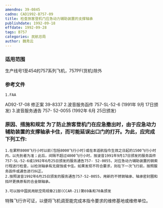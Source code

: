```yaml
---
amendno: 39-0845
cadno: CAD1992-B757-09
title: 检查旅客登机门应急动力辅助装置的支撑轴承
publishdate: 1992-09-18
effdate: 1992-09-28
tags: B757
categories: 民航总局
author: 魏秀云
---
```


### 适用范围 
生产线号1至454的757系列飞机，757PF(货机)除外

### 参考文件
    1.FAA 
AD92-17-08 修正案 39-8337 
    2.波音服务函件 757-SL-52-6 (1991年 9月 17日颁发) 
    3.波音服务通告 757- 52-0055 (1992年 6月 25日颁发) 


### 原因、措施和规定     为了防止旅客登机门在应急撤出时，由于应急动力辅助装置的支撑轴承卡住，而可能延误出口门的打开。为此，应完成下列工作: 
    1.在累积8000飞行小时以前(包括8000飞行小时)或在本适航指令生效之日起的1500飞行小时内，以先到者为准；此后，间隔不超过4000飞行小时，按波音1991年9月17日颁发的服务函件757-SL-52-6或1992年6月25日颁发的服务通告757- 52-0055，对应急动力辅助装置的钢索行程进行检查，以检测轴承有无腐蚀或卡住。如果发现不符合要求，则在下一次飞行前，按照服务函件或通告进行纠正。 
    2.按照波音1992年6月25日颁发的服务通告757-52-0055，用新的不锈钢轴承、轴承密封圈和挡环更换原有的合金钢轴承。 

    3.可以按中国民用航空局规章21部(CCAR-21)第69条和70条颁发
  
特殊飞行许可证，以便将飞机调至能完成本指令要求的维修基地或维修单位。
